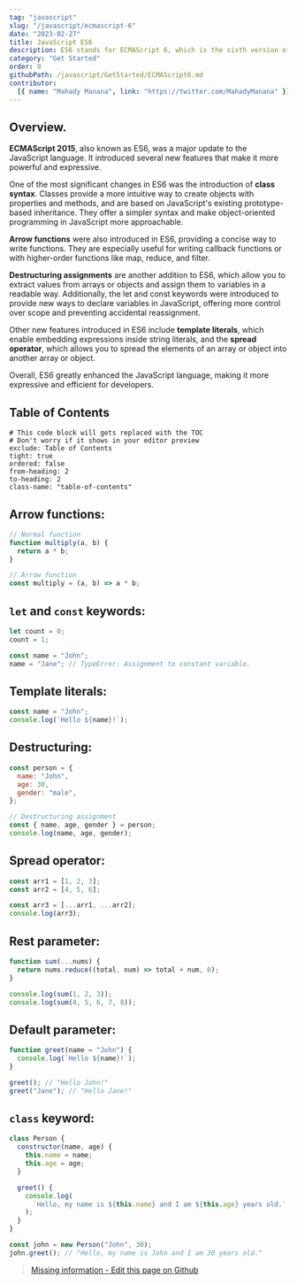 ```yaml
---
tag: "javascript"
slug: "/javascript/ecmascript-6"
date: "2023-02-27"
title: JavaScript ES6
description: ES6 stands for ECMAScript 6, which is the sixth version of the ECMAScript standard. It's a major update to the JavaScript language."
category: "Get Started"
order: 9
githubPath: /javascript/GetStarted/ECMAScript6.md
contributor:
  [{ name: "Mahady Manana", link: "https://twitter.com/MahadyManana" }]
---
```


## Overview.

**ECMAScript 2015**, also known as ES6, was a major update to the JavaScript language. It introduced several new features that make it more powerful and expressive.

One of the most significant changes in ES6 was the introduction of **class syntax**. Classes provide a more intuitive way to create objects with properties and methods, and are based on JavaScript's existing prototype-based inheritance. They offer a simpler syntax and make object-oriented programming in JavaScript more approachable.

**Arrow functions** were also introduced in ES6, providing a concise way to write functions. They are especially useful for writing callback functions or with higher-order functions like map, reduce, and filter.

**Destructuring assignments** are another addition to ES6, which allow you to extract values from arrays or objects and assign them to variables in a readable way. Additionally, the let and const keywords were introduced to provide new ways to declare variables in JavaScript, offering more control over scope and preventing accidental reassignment.

Other new features introduced in ES6 include **template literals**, which enable embedding expressions inside string literals, and the **spread operator**, which allows you to spread the elements of an array or object into another array or object.

Overall, ES6 greatly enhanced the JavaScript language, making it more expressive and efficient for developers.

## Table of Contents

```toc
# This code block will gets replaced with the TOC
# Don't worry if it shows in your editor preview
exclude: Table of Contents
tight: true
ordered: false
from-heading: 2
to-heading: 2
class-name: "table-of-contents"
```

## Arrow functions:

```javascript
// Normal function
function multiply(a, b) {
  return a * b;
}

// Arrow function
const multiply = (a, b) => a * b;
```

## `let` and `const` keywords:

```javascript
let count = 0;
count = 1;

const name = "John";
name = "Jane"; // TypeError: Assignment to constant variable.
```

## Template literals:

```javascript
const name = "John";
console.log(`Hello ${name}!`);
```

## Destructuring:

```javascript
const person = {
  name: "John",
  age: 30,
  gender: "male",
};

// Destructuring assignment
const { name, age, gender } = person;
console.log(name, age, gender);
```

## Spread operator:

```javascript
const arr1 = [1, 2, 3];
const arr2 = [4, 5, 6];

const arr3 = [...arr1, ...arr2];
console.log(arr3);
```

## Rest parameter:

```javascript
function sum(...nums) {
  return nums.reduce((total, num) => total + num, 0);
}

console.log(sum(1, 2, 3));
console.log(sum(4, 5, 6, 7, 8));
```

## Default parameter:

```javascript
function greet(name = "John") {
  console.log(`Hello ${name}!`);
}

greet(); // "Hello John!"
greet("Jane"); // "Hello Jane!"
```

## `class` keyword:

```javascript
class Person {
  constructor(name, age) {
    this.name = name;
    this.age = age;
  }

  greet() {
    console.log(
      `Hello, my name is ${this.name} and I am ${this.age} years old.`
    );
  }
}

const john = new Person("John", 30);
john.greet(); // "Hello, my name is John and I am 30 years old."
```

> <a href="https://github.com/mahady-manana/betatuto-docs/tree/main/docs/javascript/GetStarted/ECMAScript6.md" target="_blank">Missing information - Edit this page on Github</a>

```

```
